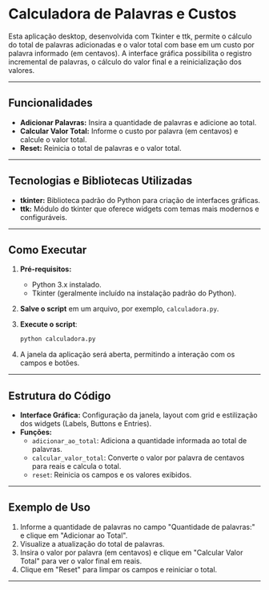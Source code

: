 # Calculadora de Palavras e Custos

Esta aplicação desktop, desenvolvida com Tkinter e ttk, permite o cálculo do total de palavras adicionadas e o valor total com base em um custo por palavra informado (em centavos). A interface gráfica possibilita o registro incremental de palavras, o cálculo do valor final e a reinicialização dos valores.

---

## Funcionalidades

- **Adicionar Palavras:** Insira a quantidade de palavras e adicione ao total.
- **Calcular Valor Total:** Informe o custo por palavra (em centavos) e calcule o valor total.
- **Reset:** Reinicia o total de palavras e o valor total.

---

## Tecnologias e Bibliotecas Utilizadas

- **tkinter:** Biblioteca padrão do Python para criação de interfaces gráficas.
- **ttk:** Módulo do tkinter que oferece widgets com temas mais modernos e configuráveis.

---

## Como Executar

1. **Pré-requisitos:**

   - Python 3.x instalado.
   - Tkinter (geralmente incluído na instalação padrão do Python).

2. **Salve o script** em um arquivo, por exemplo, `calculadora.py`.

3. **Execute o script**:

   ```bash
   python calculadora.py
   ```

4. A janela da aplicação será aberta, permitindo a interação com os campos e botões.

---

## Estrutura do Código

- **Interface Gráfica:** Configuração da janela, layout com grid e estilização dos widgets (Labels, Buttons e Entries).
- **Funções:**
  - `adicionar_ao_total`: Adiciona a quantidade informada ao total de palavras.
  - `calcular_valor_total`: Converte o valor por palavra de centavos para reais e calcula o total.
  - `reset`: Reinicia os campos e os valores exibidos.

---

## Exemplo de Uso

1. Informe a quantidade de palavras no campo "Quantidade de palavras:" e clique em "Adicionar ao Total".
2. Visualize a atualização do total de palavras.
3. Insira o valor por palavra (em centavos) e clique em "Calcular Valor Total" para ver o valor final em reais.
4. Clique em "Reset" para limpar os campos e reiniciar o total.

---
